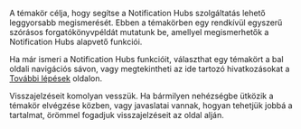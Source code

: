 
A témakör célja, hogy segítse a Notification Hubs szolgáltatás lehető leggyorsabb megismerését. Ebben a témakörben egy rendkívül egyszerű szórásos forgatókönyvpéldát mutatunk be, amellyel megismerhetők a Notification Hubs alapvető funkciói.

Ha már ismeri a Notification Hubs funkcióit, választhat egy témakört a bal oldali navigációs sávon, vagy megtekintheti az ide tartozó hivatkozásokat a [További lépések](#next-steps) oldalon.

Visszajelzéseit komolyan vesszük. Ha bármilyen nehézségbe ütközik a témakör elvégzése közben, vagy javaslatai vannak, hogyan tehetjük jobbá a tartalmat, örömmel fogadjuk visszajelzéseit az oldal alján.

